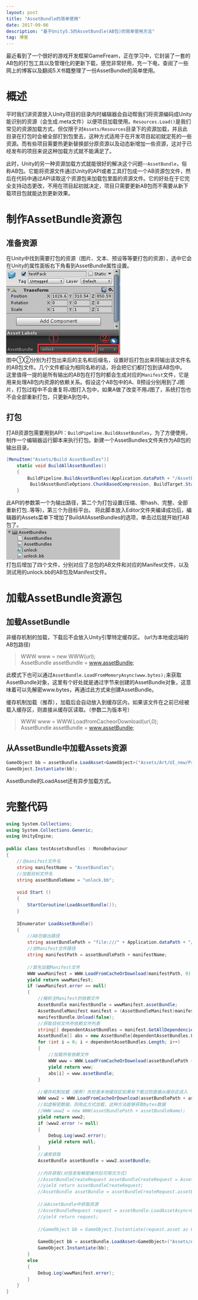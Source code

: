 ```yaml
---
layout: post
title: "AssetBundle的简单使用"
date: 2017-09-06
description: "基于Unity5.5的AssetBundle(AB包)的简单使用方法"
tag: 博客 
---   
```


最近看到了一个很好的游戏开发框架GameFream，正在学习中，它封装了一套的AB包的打包工具以及管理化的更新下载，感觉非常好用，充一下电，查阅了一些网上的博客以及翻阅5.X书籍整理了一份AssetBundle的简单使用。


# 概述
平时我们讲资源放入Unity项目的目录内时编辑器会自动帮我们将资源编码成Unity能识别的资源（会生成.meta文件）以便项目加载使用。`Resources.Load()`是我们常见的资源加载方式，但仅限于对`Assets/Resources`目录下的资源加载，并且此目录在打包时会被全部打到包里去，这种方式适用于在开发项目起初就定死的一些资源。而有些项目需要热更新替换部分原资源以及动态新增加一些资源，这对于已经发布的项目来说这种加载方式就不能满足了。  

此时，Unity的另一种资源加载方式就能很好的解决这个问题--`AssetBundle`，俗称AB包。它能将资源文件通过Unity的API或者工具打包成一个AB资源包文件，然后在代码中通过API读取这个资源包来加载包里面的资源文件。它的好处在于它完全支持动态更改，不用在项目起初就决定，项目只需要更新AB包而不需要从新下载项目包就能达到更新效果。  

# 制作AssetBundle资源包
## 准备资源
在Unity中找到需要打包的资源（图片、文本、预设等等要打包的资源），选中它会在Unity的属性面板右下角看到AssetBundle属性设置。  
![AssetBundle属性设置](/images/posts/posts-20170906/01.jpg)  
图中①②分别为打包出来后的主名和后缀名，设置好后打包出来将输出该文件名的AB包文件。几个文件都设为相同名称的话，将会把它们都打包到该AB包中。  
这里值得一提的是所有输出的AB包在打包时都会生成对应的`Manifest`文件，它是用来处理AB包内资源的依赖关系。假设这个AB包中的A、B预设分别用到了J图片，打包过程中不会重复将J图打入包中，如果A做了改变不用J图了，系统打包也不会全部重新打包，只更新A到包中。

## 打包
打AB资源包需要用到API：`BuildPipeline.BuildAssetBundles`，为了方便使用，制作一个编辑器运行脚本来执行打包。新建一个AssetBundles文件夹作为AB包的输出目录。  
```csharp
[MenuItem("Assets/Build AssetBundles")]
    static void BuildAllAssetBundles()
    { 
        BuildPipeline.BuildAssetBundles(Application.dataPath + "/AssetBundles",
         BuildAssetBundleOptions.ChunkBasedCompression, BuildTarget.StandaloneWindows);
    }
```
此API的参数第一个为输出路径，第二个为打包设置(压缩、带hash、完整、全部重新打包..等等)，第三个为目标平台。
将此脚本放入Editor文件夹编译成功后，编辑器的Assets菜单下增加了BuildAllAssetBundles的选项，单击过后就开始打AB包了。  
![AB包输出目录](/images/posts/posts-20170906/02.jpg)  
打包后增加了四个文件，分别对应了总包的AB文件和对应的Manifest文件，以及测试用的unlock.bb的AB包及Manifest文件。  

# 加载AssetBundle资源包

## 加载AssetBundle  
非缓存机制的加载，下载后不会放入Unity引擎特定缓存区。 (url为本地或远端的AB包路径)
>WWW www = new WWW(url);  
AssetBundle assetBundle = www.assetBundle;

此模式下也可以通过`AssetBundle.LoadFromMemoryAsync(www.bytes);`来获取AssetBundle对象，这里有个好处就是通过字节来创建的AssetBundle对象，这意味着可以先解密www.bytes，再通过此方式来创建AssetBundle。

缓存机制加载（推荐），加载后会自动放入到缓存区内，如果该文件在之前已经被载入缓存区，则直接从缓存区读取。（参数二为版本号）
>WWW www = WWW.LoadfromCacheorDownload(url,0);  
AssetBundle assetBundle = www.assetBundle;

## 从AssetBundle中加载Assets资源

```csharp
GameObject bb = assetBundle.LoadAsset<GameObject>("Assets/Art/UI_new/Prefab/Canvas_Unlock.prefab");
GameObject.Instantiate(bb);
```
AssetBundle的LoadAsset还有异步加载方式。

# 完整代码
```csharp
using System.Collections;
using System.Collections.Generic;
using UnityEngine;

public class testAssetsBundles : MonoBehaviour
{
    //总manifest文件名
    string manifestName = "AssetBundles";
    //加载目标文件名
    string assetBundleName = "unlock.bb";

    void Start ()
    {
        StartCoroutine(LoadAssetBundle());
    }

    IEnumerator LoadAssetBundle()
    {
        //AB包输出路径
        string assetBundlePath = "file:///" + Application.dataPath + "/AssetBundles/";
        //总Manifest文件路径
        string manifestPath = assetBundlePath + manifestName;

        //首先加载Manifest文件
        WWW wwwManifest = WWW.LoadFromCacheOrDownload(manifestPath, 0);
        yield return wwwManifest;
        if (wwwManifest.error == null)
        {
            //解析主Manifest的依赖文件
            AssetBundle manifestBundle = wwwManifest.assetBundle;
            AssetBundleManifest manifest = (AssetBundleManifest)manifestBundle.LoadAsset("AssetBundleManifest");
            manifestBundle.Unload(false);
            //获取目标文件所依赖文件列表
            string[] dependentAssetBundles = manifest.GetAllDependencies(assetBundleName);
            AssetBundle[] abs = new AssetBundle[dependentAssetBundles.Length];
            for (int i = 0; i < dependentAssetBundles.Length; i++)
            {
                //加载所有依赖文件
                WWW www = WWW.LoadFromCacheOrDownload(assetBundlePath + dependentAssetBundles[i], 0);
                yield return www;
                abs[i] = www.assetBundle;
            }
            
            //缓存机制加载（推荐）先检查本地缓存区如果有下载过则直接从缓存区读入
            WWW www2 = WWW.LoadFromCacheOrDownload(assetBundlePath + assetBundleName, 2);
            //如虚解密数据，则用此方式加载，这种方法能够获取bytes数据
            //WWW www2 = new WWW(assetBundlePath + assetBundleName);
            yield return www2;
            if (www2.error != null)
            {
                Debug.Log(www2.error);
                yield return null;
            }
            //通常获取
            AssetBundle assetBundle = www2.assetBundle;

            //内存获取(对信息有解密操作后可用次方式)
            //AssetBundleCreateRequest assetBundleCreateRequest = AssetBundle.LoadFromMemoryAsync(www2.bytes);
            //yield return assetBundleCreateRequest;
            //AssetBundle assetBundle = assetBundleCreateRequest.assetBundle;

            //从AssetBundle中获取资源
            //AssetBundleRequest request = assetBundle.LoadAssetAsync<GameObject>("Assets/Art/UI_new/Prefab/Canvas_Unlock.prefab");
            //yield return request;

            //GameObject bb = GameObject.Instantiate(request.asset as GameObject);

            GameObject bb = assetBundle.LoadAsset<GameObject>("Assets/Art/UI_new/Prefab/Canvas_Unlock.prefab");
            GameObject.Instantiate(bb);
        }
        else
        {
            Debug.Log(wwwManifest.error);
        }
    }
}
```

